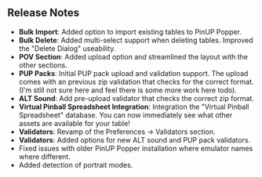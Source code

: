 ## Release Notes

- **Bulk Import**: Added option to import existing tables to PinUP Popper.
- **Bulk Delete**: Added multi-select support when deleting tables. Improved the "Delete Dialog" useability.
- **POV Section**: Added upload option and streamlined the layout with the other sections.
- **PUP Packs**: Initial PUP pack upload and validation support. The upload comes with an previous zip validation that checks for the correct format. (I'm still not sure here and feel there is some more work here todo).
- **ALT Sound**: Add pre-upload validator that checks the correct zip format.
- **Virtual Pinball Spreadsheet Integration**: Integration the "Virtual Pinball Spreadsheet" database. You can now immediately see what other assets are available for your table!
- **Validators**: Revamp of the Preferences -> Validators section.
- **Validators**: Added options for new ALT sound and PUP pack validators.
- Fixed issues with older PinUP Popper installation where emulator names where different.
- Added detection of portrait modes.